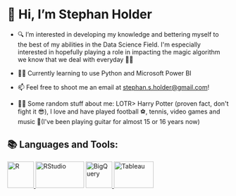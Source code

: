 # 👋 Hi, I’m Stephan Holder

- 🔍 I’m interested in developing my knowledge and bettering myself to the best of my abilities in the Data Science Field. I'm especially interested in hopefully playing a role in impacting the magic algorithm we know that we deal with everyday 🧙‍♂️

- 👨‍🎓 Currently learning to use Python and Microsoft Power BI

- 📫 Feel free to shoot me an email at stephan.s.holder@gmail.com!

- 🤷‍♂️ Some random stuff about me: LOTR> Harry Potter (proven fact, don't fight it 😎), I love and have played football ⚽, tennis, video games and music 🎸(I've been playing guitar for almost 15 or 16 years now)

## 📚 Languages and Tools:
<a href="https://www.r-project.org/" target="_blank"> <img src="https://www.r-project.org/Rlogo.png" alt="R" width="60" height="60"/> </a>
<a href="https://posit.co/download/rstudio-desktop/" target="_blank"> </a> <img src= "https://upload.wikimedia.org/wikipedia/commons/thumb/d/d0/RStudio_logo_flat.svg/120px-RStudio_logo_flat.svg.png" alt="RStudio" width="110" height="60"/>
<a href="https://cloud.google.com/bigquery" target="_blank"> <img src= "https://cdn.worldvectorlogo.com/logos/google-bigquery-logo-1.svg" alt="BigQuery" width="60" height="60"/>
<a href="https://www.tableau.com/" target="_blank"> <img src="https://www.celge.fr/wp-content/uploads/2022/08/LOGO-TABLEAU-Benchmark-300x172.png" alt="Tableau" width="90" height="60"/>

<!---
TheSSHolder/TheSSHolder is a ✨ special ✨ repository because its `README.md` (this file) appears on your GitHub profile.
You can click the Preview link to take a look at your changes.
--->
